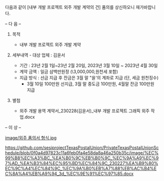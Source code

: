 
 다음과 같이 [내부 개발 프로젝트 외주 개발 계약의 건] 품의를 상신하오니 재가바랍니다.

–  다   음  –
 

1.   목적
     - 내부 개발 프로젝트 외주 개발 계약

2.   세부내역
    - 대상 업체 : 김윤서
      - 기간 : 23년 2월 1일~23년 2월 20일, 2023년 3월 10일 ~ 2023년 4월 30일 
      - 계약 금액 : 일금 삼백만원정 (\3,000,000,원천세 포함)
      - 지급 방식 : 선금 지급 후 잔금은 3월 말 "을'의 계좌로 지급 (단, 세금 원천징수)
        * 3월 10일 100만원 선지급, 3월 말 중도금 100만원, 4월말 잔금 100만원 지급
     
3.   별첨
     - 외주 개발 용역 계약서_230228(김윤서)_내부 개발 프로젝트 그래픽 외주 작업.docx

–  이   상  – 

[image/외주 품의서 형식.jpg](https://github.com/sesiprojectTexasPostalUnion/PrivateTexasPostalUnionSchedule/blob/7144b3129803be6711c81bdf25c843d9bd777ad3/image/%EC%99%B8%EC%A3%BC%20%ED%92%88%EC%9D%98%EC%84%9C%20%ED%98%95%EC%8B%9D.jpg)

https://github.com/sesiprojectTexasPostalUnion/PrivateTexasPostalUnionSchedule/blob/0f0a4d97823c11a6feb0fa4e58da8a46a250b35c/image/%EC%99%B8%EC%A3%BC_%EA%B0%9C%EB%B0%9C_%EC%9A%A9%EC%97%AD_%EA%B3%84%EC%95%BD%EC%84%9C_230227%EA%B9%80%EC%9C%A4%EC%84%9C_%EC%9A%B0%EB%A7%88%EB%AC%B4%EC%8A%A4%EB%A9%94_3d_%EC%9E%91%EC%97%85.docx
